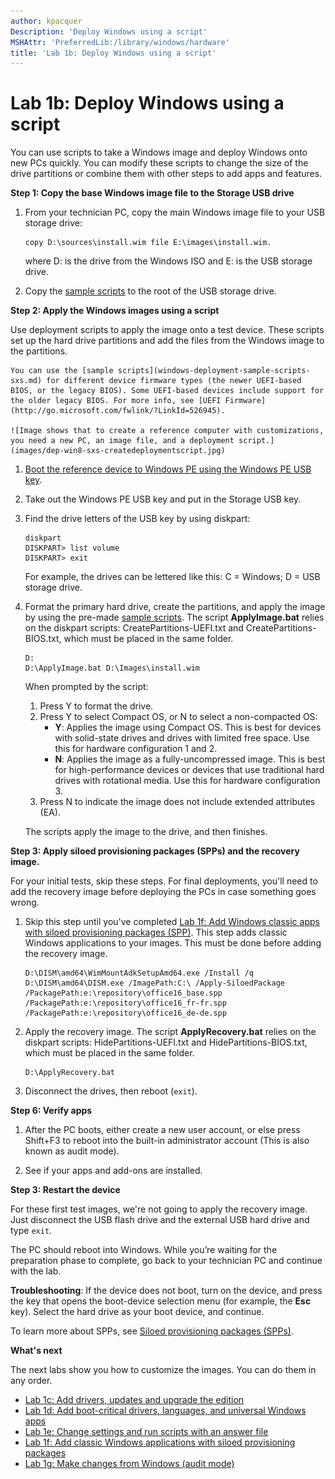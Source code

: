 ```yaml
---
author: kpacquer
Description: 'Deploy Windows using a script'
MSHAttr: 'PreferredLib:/library/windows/hardware'
title: 'Lab 1b: Deploy Windows using a script'
---
```


# Lab 1b: Deploy Windows using a script

You can use scripts to take a Windows image and deploy Windows onto new PCs quickly. You can modify these scripts to change the size of the drive partitions or combine them with other steps to add apps and features. 

**Step 1: Copy the base Windows image file to the Storage USB drive**

1.  From your technician PC, copy the main Windows image file to your USB storage drive:
    ``` syntax
    copy D:\sources\install.wim file E:\images\install.wim.
	```
	where D: is the drive from the Windows ISO and E: is the USB storage drive. 

2.  Copy the [sample scripts](windows-deployment-sample-scripts-sxs.md) to the root of the USB storage drive.

**Step 2: Apply the Windows images using a script**

Use deployment scripts to apply the image onto a test device. These scripts set up the hard drive partitions and add the files from the Windows image to the partitions.

    You can use the [sample scripts](windows-deployment-sample-scripts-sxs.md) for different device firmware types (the newer UEFI-based BIOS, or the legacy BIOS). Some UEFI-based devices include support for the older legacy BIOS. For more info, see [UEFI Firmware](http://go.microsoft.com/fwlink/?LinkId=526945).

    ![Image shows that to create a reference computer with customizations, you need a new PC, an image file, and a deployment script.](images/dep-win8-sxs-createdeploymentscript.jpg)

1.  [Boot the reference device to Windows PE using the Windows PE USB key](install-windows-pe-sxs.md).

2.  Take out the Windows PE USB key and put in the Storage USB key.
	
3.  Find the drive letters of the USB key by using diskpart:

    ``` syntax
    diskpart
    DISKPART> list volume
    DISKPART> exit
    ```

    For example, the drives can be lettered like this: C = Windows; D = USB storage drive.

4.  Format the primary hard drive, create the partitions, and apply the image by using the pre-made [sample scripts](windows-deployment-sample-scripts-sxs.md). The script **ApplyImage.bat** relies on the diskpart scripts: CreatePartitions-UEFI.txt and CreatePartitions-BIOS.txt, which must be placed in the same folder.

    ``` syntax
    D:
    D:\ApplyImage.bat D:\Images\install.wim
    ```

    When prompted by the script: 
    
    1.  Press Y to format the drive.
    2.  Press Y to select Compact OS, or N to select a non-compacted OS:
        -   **Y**: Applies the image using Compact OS. This is best for devices with solid-state drives and drives with limited free space. Use this for hardware configuration 1 and 2.
        -   **N**: Applies the image as a fully-uncompressed image. This is best for high-performance devices or devices that use traditional hard drives with rotational media. Use this for hardware configuration 3.
    3.  Press N to indicate the image does not include extended attributes (EA).

    The scripts apply the image to the drive, and then finishes.

	
**Step 3: Apply siloed provisioning packages (SPPs) and the recovery image.**

For your initial tests, skip these steps. 
For final deployments, you'll need to add the recovery image before deploying the PCs in case something goes wrong.

1.  Skip this step until you've completed [Lab 1f: Add Windows classic apps with siloed provisioning packages (SPP)](add-classic-apps-wth-spps-sxs.md). This step adds classic Windows applications to your images. This must be done before adding the recovery image.
    ```syntax
    D:\DISM\amd64\WimMountAdkSetupAmd64.exe /Install /q
    D:\DISM\amd64\DISM.exe /ImagePath:C:\ /Apply-SiloedPackage /PackagePath:e:\repository\office16_base.spp /PackagePath:e:\repository\office16_fr-fr.spp /PackagePath:e:\repository\office16_de-de.spp
	```

2. 	Apply the recovery image. The script **ApplyRecovery.bat** relies on the diskpart scripts: HidePartitions-UEFI.txt and HidePartitions-BIOS.txt, which must be placed in the same folder.

	```syntax
	D:\ApplyRecovery.bat
	```

3. Disconnect the drives, then reboot (`exit`).
	
**Step 6: Verify apps**

1.  After the PC boots, either create a new user account, or else press Shift+F3 to reboot into the built-in administrator account (This is also known as audit mode).

2.  See if your apps and add-ons are installed.
	
**Step 3: Restart the device**

For these first test images, we're not going to apply the recovery image. Just disconnect the USB flash drive and the external USB hard drive and type `exit`.

The PC should reboot into Windows. While you’re waiting for the preparation phase to complete, go back to your technician PC and continue with the lab.

**Troubleshooting**: If the device does not boot, turn on the device, and press the key that opens the boot-device selection menu (for example, the **Esc** key). Select the hard drive as your boot device, and continue.

To learn more about SPPs, see [Siloed provisioning packages (SPPs)](siloed-provisioning-packages.md).

**What's next**

The next labs show you how to customize the images. You can do them in any order.
*  [Lab 1c: Add drivers, updates and upgrade the edition](servicing-the-image-with-windows-updates-sxs.md)
*  [Lab 1d: Add boot-critical drivers, languages, and universal Windows apps](add-drivers-langs-universal-apps-sxs.md)
*  [Lab 1e: Change settings and run scripts with an answer file](update-windows-settings-and-scripts-create-your-own-answer-file-sxs.md)
*  [Lab 1f: Add classic Windows applications with siloed provisioning packages](add-classic-apps-wth-spps-sxs.md)
*  [Lab 1g: Make changes from Windows (audit mode)](prepare-a-snapshot-of-the-pc-generalize-and-capture-windows-images-blue-sxs.md)
